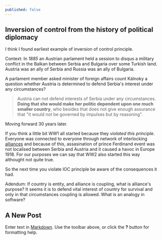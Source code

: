 ```yaml
---
published: false
---
```

## Inversion of control from the history of political diplomacy

I think I found earliest example of inversion of control principle.

Context: In _1885_ an Austrian parlament held a session to disqus a military conflict in the Balkan between Serbia and Bulgaria over some Turkish land. Austria was an ally of Serbia and Russia was an ally of Bulgaria.

A parlament member asked minister of foreign affairs count Kálnoky a question whether Austria is determined to defend Serbia's interest under any circumstances?

> Austria can not defend interests of Serbia under any circumstances. **Doing that she would make her politic dependent upon one much smaller country**, who besides that does not give enough assurance that "it would not be governed by impulses but by reasoning".

Moving forward 30 years later.

If you think a little bit WW1 all started because they _violated this principle_. Everyone was connected to everyone through network of interlocking [alliances](https://www.iwm.org.uk/history/what-you-need-to-know-about-pre-first-world-war-alliances) and because of this, assasination of prince Ferdinand event was not localised between Serbia and Austria and it caused a havoc in Europe 1918. For our purposes we can say that WW2 also started this way althought not quite true.

So the next time you violate IOC principle be aware of the consequences it had.

Adendum:
If country is entity, and alliance is coupling, what is alliance's purpose? It seems it is to defend vital interest of country for survival and only in that circumstances coupling is allowed. What is an analogy in software?
## A New Post

Enter text in [Markdown](http://daringfireball.net/projects/markdown/). Use the toolbar above, or click the **?** button for formatting help.
